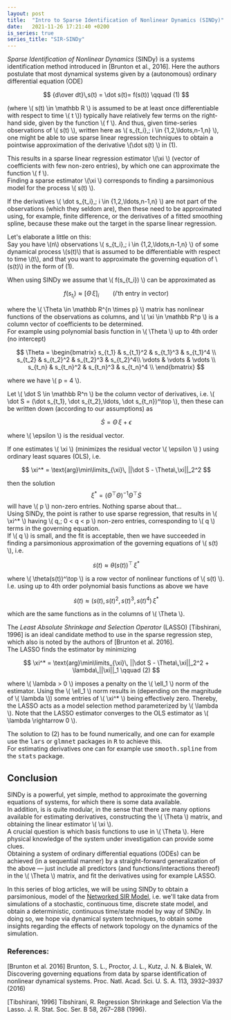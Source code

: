 ```yaml
---
layout: post
title:  "Intro to Sparse Identification of Nonlinear Dynamics (SINDy)"
date:   2021-11-26 17:21:40 +0200
is_series: true
series_title: "SIR-SINDy"
---
```



<em>Sparse Identification of Nonlinear Dynamics</em> (SINDy) is a systems identification method introduced in [Brunton et al., 2016].
Here the authors postulate that most dynamical systems given by a (autonomous) ordinary differential equation (ODE)

$$ {d\over dt}\,s(t) = \dot s(t)= f(s(t)) \qquad (1) $$

(where \\( s(t) \in \mathbb R \\) is assumed to be at least once differentiable with respect to time \\( t \\))
typically have relatively few terms on the right-hand side, given by the function \\( f \\). And thus, given time-series observations of \\( s(t) \\), written here as \\( s_{t_i},\; i \in \{1,2,\ldots,n-1,n\} \\),
one might be able to use sparse linear regression techniques to obtain a pointwise approximation of the derivative \\(\dot s(t) \\) in (1).<br>

This results in a sparse linear regression estimator \\(\xi \\) (vector of coefficients with few non-zero entries),
by which one can approximate the function \\( f \\).<br>
Finding a sparse estimator \\(\xi \\) corresponds to finding a parsimonious model for the process \\( s(t) \\).

If the derivatives \\( \dot s_{t_i},\; i \in \{1,2,\ldots,n-1,n\} \\) are not part of the observations (which they seldom are), then these need to be approximated using, for example, finite difference, or the derivatives of a fitted smoothing spline, because these make out the target in the sparse linear regression.

Let's elaborate a little on this:<br>
Say you have \\(n\\) observations \\( s_{t_i},\; i \in \{1,2,\ldots,n-1,n\} \\) of some dynamical process \\(s(t)\\)
that is assumed to be differentiable with respect to time \\(t\\),
and that you want to approximate the governing equation of \\(s(t)\\) in the form of (1).

When using SINDy we assume that \\( f(s_{t_i}) \\) can be approximated as

$$ f(s_{t_i}) \approx [\Theta\,\xi]_i \qquad (i'\text{th entry in vector})$$

where the \\( \Theta \in \mathbb R^{n \times p} \\) matrix has nonlinear functions of the observations as columns,
and \\( \xi \in \mathbb R^p \\) is a column vector of coefficients to be determined.<br>
For example using polynomial basis function in \\( \Theta \\) up to 4th order (no intercept)

$$ 
\Theta = \begin{bmatrix} s_{t_1} & s_{t_1}^2 & s_{t_1}^3 & s_{t_1}^4 \\
                            s_{t_2} & s_{t_2}^2 & s_{t_2}^3 & s_{t_2}^4\\
                            \vdots & \vdots & \vdots \\
                            s_{t_n} & s_{t_n}^2 & s_{t_n}^3 & s_{t_n}^4 \\
\end{bmatrix} 
$$

where we have \\( p = 4 \\).

Let \\( \dot S \in \mathbb R^n \\) be the column vector of derivatives, i.e. \\( \dot S = (\dot s_{t_1}, \dot s_{t_2},\ldots, \dot s_{t_n})^\top \\),
then these can be written down (according to our assumptions) as

$$ \dot S = \Theta\,\xi + \epsilon$$

where \\( \epsilon \\) is the residual vector.

If one estimates \\( \xi \\) (minimizes the residual vector \\( \epsilon \\) ) using ordinary least squares (OLS), i.e.

$$ 
\xi^* = \text{arg}\min\limits_{\xi}\, ||\dot S - \Theta\,\xi||_2^2
$$

then the solution 
$$ 
\xi^*=(\Theta^\top \Theta)^{-1}\Theta^\top \dot S
$$ 
will have \\( p \\) non-zero entries. Nothing sparse about that...<br>
Using SINDy, the point is rather to use sparse regression, that results in \\( \xi^* \\) having  \\( q,\; 0 < q < p \\) non-zero entries,
corresponding to \\( q \\) terms in the governing equation. <br>
If \\( q \\) is small, and the fit is acceptable, then we have succeeded in finding
a parsimonious approximation of the governing equations of \\( s(t) \\), i.e.

$$ \dot s(t) \approx \theta(s(t))^\top\,\xi^* $$

where \\( \theta(s(t))^\top \\) is a row vector of nonlinear functions of \\( s(t) \\).<br>
I.e. using up to 4th order polynomial basis functions as above we have

$$ \dot s(t) \approx ( s(t), s(t)^2, s(t)^3, s(t)^4 )\,\xi^*  $$

which are the same functions as in the columns of \\( \Theta \\).

The <em>Least Absolute Shrinkage and Selection Operator</em> (LASSO) [Tibshirani, 1996] is an ideal candidate method to use in the sparse regression step,
which also is noted by the authors of [Brunton et al. 2016].<br>
The LASSO finds the estimator by minimizing

$$ \xi^* = \text{arg}\min\limits_{\xi}\, ||\dot S - \Theta\,\xi||_2^2 + \lambda\,||\xi||_1 \qquad (2) $$

where \\( \lambda > 0 \\) imposes a penalty on the \\( \ell_1 \\) norm of the estimator. Using the \\( \ell_1 \\) norm results
in (depending on the magnitude of \\( \lambda \\)) some entries of \\( \xi^* \\) being effectively zero.
Thereby, the LASSO acts as a model selection method parameterized by \\( \lambda \\).
Note that the LASSO estimator converges to the OLS estimator as \\( \lambda \rightarrow 0 \\).

The solution to (2) has to be found numerically, and one can for example use the <samp>lars</samp> or <samp>glmnet</samp> packages in <samp>R</samp> to achieve this.<br>
For estimating derivatives one can for example use <samp>smooth.spline</samp> from the <samp>stats</samp> package.

## Conclusion
SINDy is a powerful, yet simple, method to approximate the governing equations of systems, for which there is some data available.<br>
In addition, is is quite modular, in the sense that there are many options available for estimating derivatives, constructing the \\( \Theta \\) matrix,
and obtaining the linear estimator \\( \xi \\).<br>
A crucial question is which basis functions to use in \\( \Theta \\). Here physical knowledge of the system under investigation can provide some clues.<br>
Obtaining a system of ordinary differential equations (ODEs) can be achieved (in a sequential manner) by a straight-forward generalization of the above &mdash;
just include all predictors (and functions/interactions thereof) in the \\( \Theta \\) matrix, and fit the derivatives using for example LASSO.

In this series of blog articles, we will be using SINDy to obtain a parsimonious, model of the <a href="{% post_url 2021-12-14-networked-sir %}">Networked SIR Model</a>, i.e. we'll take data from simulations of a stochastic, continuous time, discrete state model, and obtain a deterministic, continuous time/state model by way of SINDy. In doing so, we hope via dynamical system techniques, to obtain some insights regarding the effects of network topology on the dynamics of the simulation.

### References:
[Brunton et al. 2016] Brunton, S. L., Proctor, J. L., Kutz, J. N. & Bialek, W.
Discovering governing equations from data by sparse identification of nonlinear dynamical systems. Proc. Natl. Acad. Sci. U. S. A. 113, 3932–3937 (2016)

[Tibshirani, 1996] Tibshirani, R. Regression Shrinkage and Selection Via the Lasso. J. R. Stat. Soc. Ser. B 58, 267–288 (1996).

